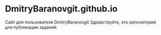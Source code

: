 # DmitryBaranovgit.github.io
Сайт для пользователя DmitryBaranovgit
Здравствуйте, это репозиторий для публикации заданий.
